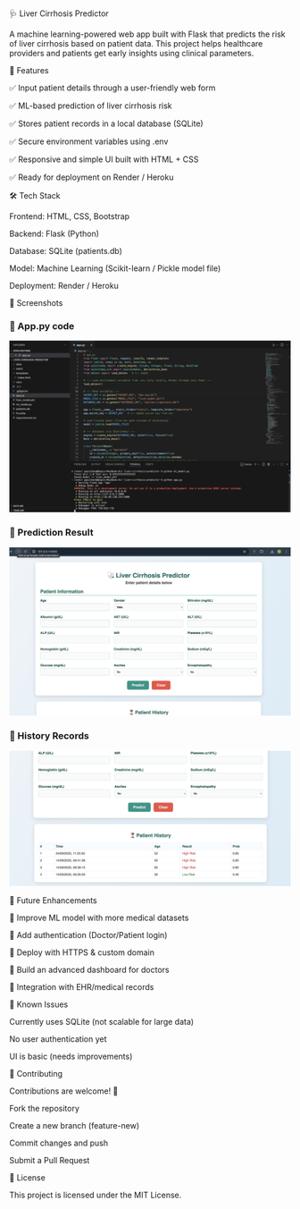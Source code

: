 🩺 Liver Cirrhosis Predictor

A machine learning-powered web app built with Flask that predicts the risk of liver cirrhosis based on patient data. This project helps healthcare providers and patients get early insights using clinical parameters.



🚀 Features

✅ Input patient details through a user-friendly web form

✅ ML-based prediction of liver cirrhosis risk

✅ Stores patient records in a local database (SQLite)

✅ Secure environment variables using .env

✅ Responsive and simple UI built with HTML + CSS

✅ Ready for deployment on Render / Heroku



🛠️ Tech Stack

Frontend: HTML, CSS, Bootstrap

Backend: Flask (Python)

Database: SQLite (patients.db)

Model: Machine Learning (Scikit-learn / Pickle model file)

Deployment: Render / Heroku

📸 Screenshots

### 🔹 App.py code
![Home](screenshots/result3.png)

### 🔹 Prediction Result
![Result](screenshots/result2.png)

### 🔹 History Records
![History](screenshots/result1.png)


📌 Future Enhancements

🔹 Improve ML model with more medical datasets

🔹 Add authentication (Doctor/Patient login)

🔹 Deploy with HTTPS & custom domain

🔹 Build an advanced dashboard for doctors

🔹 Integration with EHR/medical records



🐞 Known Issues

Currently uses SQLite (not scalable for large data)

No user authentication yet

UI is basic (needs improvements)



🤝 Contributing

Contributions are welcome! 🎉

Fork the repository

Create a new branch (feature-new)

Commit changes and push

Submit a Pull Request


📄 License

This project is licensed under the MIT License.
